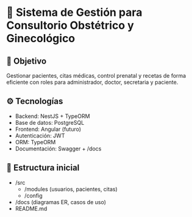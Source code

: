 # 🏥 Sistema de Gestión para Consultorio Obstétrico y Ginecológico

## 🎯 Objetivo
Gestionar pacientes, citas médicas, control prenatal y recetas
de forma eficiente con roles para administrador, doctor, secretaria y paciente.

## ⚙️ Tecnologías
- Backend: NestJS + TypeORM
- Base de datos: PostgreSQL
- Frontend: Angular (futuro)
- Autenticación: JWT
- ORM: TypeORM
- Documentación: Swagger + /docs

## 📂 Estructura inicial
- /src
  - /modules (usuarios, pacientes, citas)
  - /config
- /docs (diagramas ER, casos de uso)
- README.md

